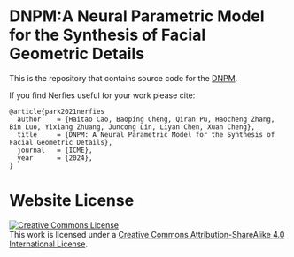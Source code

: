 # DNPM:A Neural Parametric Model for the Synthesis of Facial Geometric Details

This is the repository that contains source code for the [DNPM](https://xmuchtao.github.io/DNPM.github.io/).

If you find Nerfies useful for your work please cite:
```
@article{park2021nerfies
  author    = {Haitao Cao, Baoping Cheng, Qiran Pu, Haocheng Zhang, Bin Luo, Yixiang Zhuang, Juncong Lin, Liyan Chen, Xuan Cheng},
  title     = {DNPM: A Neural Parametric Model for the Synthesis of Facial Geometric Details},
  journal   = {ICME},
  year      = {2024},
}
```

# Website License
<a rel="license" href="http://creativecommons.org/licenses/by-sa/4.0/"><img alt="Creative Commons License" style="border-width:0" src="https://i.creativecommons.org/l/by-sa/4.0/88x31.png" /></a><br />This work is licensed under a <a rel="license" href="http://creativecommons.org/licenses/by-sa/4.0/">Creative Commons Attribution-ShareAlike 4.0 International License</a>.
